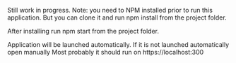 Still work in progress.
Note: you need to NPM installed prior to run this application.
But you can clone it and run npm install from the project folder.

After installing run npm start from the project folder.

Application will be launched automatically. If it is not launched automatically open manually
Most probably it should run on https://localhost:300 

